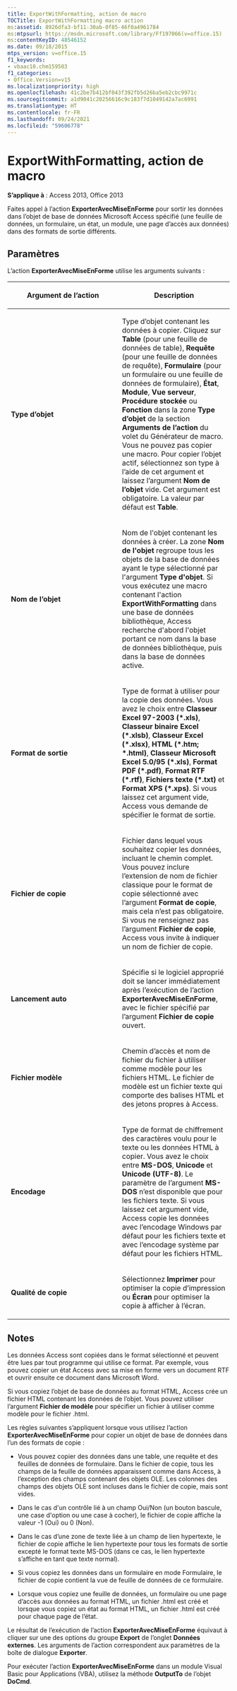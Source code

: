 ```yaml
---
title: ExportWithFormatting, action de macro
TOCTitle: ExportWithFormatting macro action
ms:assetid: 8926dfa3-bf11-30ab-0f85-46f0a4961784
ms:mtpsurl: https://msdn.microsoft.com/library/Ff197066(v=office.15)
ms:contentKeyID: 48546152
ms.date: 09/18/2015
mtps_version: v=office.15
f1_keywords:
- vbaac10.chm159503
f1_categories:
- Office.Version=v15
ms.localizationpriority: high
ms.openlocfilehash: 41c2be7b412bf043f392fb5d26ba5eb2cbc9971c
ms.sourcegitcommit: a1d9041c20256616c9c183f7d1049142a7ac6991
ms.translationtype: HT
ms.contentlocale: fr-FR
ms.lasthandoff: 09/24/2021
ms.locfileid: "59606778"
---
```

# <a name="exportwithformatting-macro-action"></a>ExportWithFormatting, action de macro


**S’applique à** : Access 2013, Office 2013

Faites appel à l’action **ExporterAvecMiseEnForme** pour sortir les données dans l’objet de base de données Microsoft Access spécifié (une feuille de données, un formulaire, un état, un module, une page d’accès aux données) dans des formats de sortie différents.

## <a name="settings"></a>Paramètres

L’action **ExporterAvecMiseEnForme** utilise les arguments suivants :

<table>
<colgroup>
<col style="width: 50%" />
<col style="width: 50%" />
</colgroup>
<thead>
<tr class="header">
<th><p>Argument de l’action</p></th>
<th><p>Description</p></th>
</tr>
</thead>
<tbody>
<tr class="odd">
<td><p><strong>Type d’objet</strong></p></td>
<td><p>Type d’objet contenant les données à copier. Cliquez sur <strong>Table</strong> (pour une feuille de données de table), <strong>Requête</strong> (pour une feuille de données de requête), <strong>Formulaire</strong> (pour un formulaire ou une feuille de données de formulaire), <strong>État</strong>, <strong>Module</strong>, <strong>Vue serveur</strong>, <strong>Procédure stockée</strong> ou <strong>Fonction</strong> dans la zone <strong>Type d’objet</strong> de la section <strong>Arguments de l’action</strong> du volet du Générateur de macro. Vous ne pouvez pas copier une macro. Pour copier l’objet actif, sélectionnez son type à l’aide de cet argument et laissez l’argument <strong>Nom de l’objet</strong> vide. Cet argument est obligatoire. La valeur par défaut est <strong>Table</strong>.</p></td>
</tr>
<tr class="even">
<td><p><strong>Nom de l’objet</strong></p></td>
<td><p>Nom de l'objet contenant les données à créer. La zone <strong>Nom de l'objet</strong> regroupe tous les objets de la base de données ayant le type sélectionné par l'argument <strong>Type d'objet</strong>. Si vous exécutez une macro contenant l'action <strong>ExportWithFormatting</strong> dans une base de données bibliothèque, Access recherche d'abord l'objet portant ce nom dans la base de données bibliothèque, puis dans la base de données active.  </p></td>
</tr>
<tr class="odd">
<td><p><strong>Format de sortie</strong></p></td>
<td><p>Type de format à utiliser pour la copie des données. Vous avez le choix entre <strong>Classeur Excel 97-2003 (*.xls)</strong>, <strong>Classeur binaire Excel (*.xlsb)</strong>, <strong>Classeur Excel (*.xlsx)</strong>, <strong>HTML (*.htm; *.html)</strong>, <strong>Classeur Microsoft Excel 5.0/95 (*.xls)</strong>, <strong>Format PDF (*.pdf)</strong>, <strong>Format RTF (*.rtf)</strong>, <strong>Fichiers texte (*.txt)</strong> et <strong>Format XPS (*.xps)</strong>. Si vous laissez cet argument vide, Access vous demande de spécifier le format de sortie.</p></td>
</tr>
<tr class="even">
<td><p><strong>Fichier de copie</strong></p></td>
<td><p>Fichier dans lequel vous souhaitez copier les données, incluant le chemin complet. Vous pouvez inclure l’extension de nom de fichier classique pour le format de copie sélectionné avec l’argument <strong>Format de copie</strong>, mais cela n’est pas obligatoire. Si vous ne renseignez pas l’argument <strong>Fichier de copie</strong>, Access vous invite à indiquer un nom de fichier de copie.</p></td>
</tr>
<tr class="odd">
<td><p><strong>Lancement auto</strong></p></td>
<td><p>Spécifie si le logiciel approprié doit se lancer immédiatement après l’exécution de l’action <strong>ExporterAvecMiseEnForme</strong>, avec le fichier spécifié par l’argument <strong>Fichier de copie</strong> ouvert.</p></td>
</tr>
<tr class="even">
<td><p><strong>Fichier modèle</strong></p></td>
<td><p>Chemin d’accès et nom de fichier du fichier à utiliser comme modèle pour les fichiers HTML. Le fichier de modèle est un fichier texte qui comporte des balises HTML et des jetons propres à Access.</p></td>
</tr>
<tr class="odd">
<td><p><strong>Encodage</strong></p></td>
<td><p>Type de format de chiffrement des caractères voulu pour le texte ou les données HTML à copier. Vous avez le choix entre <strong>MS-DOS</strong>, <strong>Unicode</strong> et <strong>Unicode (UTF-8)</strong>. Le paramètre de l’argument <strong>MS-DOS</strong> n’est disponible que pour les fichiers texte. Si vous laissez cet argument vide, Access copie les données avec l’encodage Windows par défaut pour les fichiers texte et avec l’encodage système par défaut pour les fichiers HTML.</p></td>
</tr>
<tr class="even">
<td><p><strong>Qualité de copie</strong></p></td>
<td><p>Sélectionnez <strong>Imprimer</strong> pour optimiser la copie d’impression ou <strong>Écran</strong> pour optimiser la copie à afficher à l’écran.</p></td>
</tr>
</tbody>
</table>


## <a name="remarks"></a>Notes

Les données Access sont copiées dans le format sélectionné et peuvent être lues par tout programme qui utilise ce format. Par exemple, vous pouvez copier un état Access avec sa mise en forme vers un document RTF et ouvrir ensuite ce document dans Microsoft Word.

Si vous copiez l’objet de base de données au format HTML, Access crée un fichier HTML contenant les données de l’objet. Vous pouvez utiliser l’argument **Fichier de modèle** pour spécifier un fichier à utiliser comme modèle pour le fichier .html.

Les règles suivantes s’appliquent lorsque vous utilisez l’action **ExporterAvecMiseEnForme** pour copier un objet de base de données dans l’un des formats de copie :

  - Vous pouvez copier des données dans une table, une requête et des feuilles de données de formulaire. Dans le fichier de copie, tous les champs de la feuille de données apparaissent comme dans Access, à l’exception des champs contenant des objets OLE. Les colonnes des champs des objets OLE sont incluses dans le fichier de copie, mais sont vides.

  - Dans le cas d'un contrôle lié à un champ Oui/Non (un bouton bascule, une case d'option ou une case à cocher), le fichier de copie affiche la valeur -1 (Oui) ou 0 (Non).

  - Dans le cas d’une zone de texte liée à un champ de lien hypertexte, le fichier de copie affiche le lien hypertexte pour tous les formats de sortie excepté le format texte MS-DOS (dans ce cas, le lien hypertexte s’affiche en tant que texte normal).

  - Si vous copiez les données dans un formulaire en mode Formulaire, le fichier de copie contient la vue de feuille de données de ce formulaire.

  - Lorsque vous copiez une feuille de données, un formulaire ou une page d’accès aux données au format HTML, un fichier .html est créé et lorsque vous copiez un état au format HTML, un fichier .html est créé pour chaque page de l’état.

Le résultat de l’exécution de l’action **ExporterAvecMiseEnForme** équivaut à cliquer sur une des options du groupe **Export** de l’onglet **Données externes**. Les arguments de l’action correspondent aux paramètres de la boîte de dialogue **Exporter**.

Pour exécuter l’action **ExporterAvecMiseEnForme** dans un module Visual Basic pour Applications (VBA), utilisez la méthode **OutputTo** de l’objet **DoCmd**.

